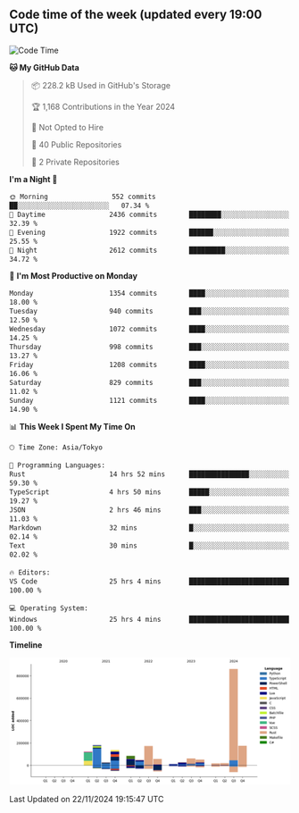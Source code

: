 ## Code time of the week (updated every 19:00 UTC)

<!--START_SECTION:waka-->
![Code Time](http://img.shields.io/badge/Code%20Time-3%2C983%20hrs%207%20mins-blue)

**🐱 My GitHub Data** 

> 📦 228.2 kB Used in GitHub's Storage 
 > 
> 🏆 1,168 Contributions in the Year 2024
 > 
> 🚫 Not Opted to Hire
 > 
> 📜 40 Public Repositories 
 > 
> 🔑 2 Private Repositories 
 > 
**I'm a Night 🦉** 

```text
🌞 Morning                552 commits         ██░░░░░░░░░░░░░░░░░░░░░░░   07.34 % 
🌆 Daytime                2436 commits        ████████░░░░░░░░░░░░░░░░░   32.39 % 
🌃 Evening                1922 commits        ██████░░░░░░░░░░░░░░░░░░░   25.55 % 
🌙 Night                  2612 commits        █████████░░░░░░░░░░░░░░░░   34.72 % 
```
📅 **I'm Most Productive on Monday** 

```text
Monday                   1354 commits        ████░░░░░░░░░░░░░░░░░░░░░   18.00 % 
Tuesday                  940 commits         ███░░░░░░░░░░░░░░░░░░░░░░   12.50 % 
Wednesday                1072 commits        ████░░░░░░░░░░░░░░░░░░░░░   14.25 % 
Thursday                 998 commits         ███░░░░░░░░░░░░░░░░░░░░░░   13.27 % 
Friday                   1208 commits        ████░░░░░░░░░░░░░░░░░░░░░   16.06 % 
Saturday                 829 commits         ███░░░░░░░░░░░░░░░░░░░░░░   11.02 % 
Sunday                   1121 commits        ████░░░░░░░░░░░░░░░░░░░░░   14.90 % 
```


📊 **This Week I Spent My Time On** 

```text
🕑︎ Time Zone: Asia/Tokyo

💬 Programming Languages: 
Rust                     14 hrs 52 mins      ███████████████░░░░░░░░░░   59.30 % 
TypeScript               4 hrs 50 mins       █████░░░░░░░░░░░░░░░░░░░░   19.27 % 
JSON                     2 hrs 46 mins       ███░░░░░░░░░░░░░░░░░░░░░░   11.03 % 
Markdown                 32 mins             █░░░░░░░░░░░░░░░░░░░░░░░░   02.14 % 
Text                     30 mins             █░░░░░░░░░░░░░░░░░░░░░░░░   02.02 % 

🔥 Editors: 
VS Code                  25 hrs 4 mins       █████████████████████████   100.00 % 

💻 Operating System: 
Windows                  25 hrs 4 mins       █████████████████████████   100.00 % 
```

**Timeline**

![Lines of Code chart](https://raw.githubusercontent.com/SARDONYX-sard/SARDONYX-sard/main/assets/bar_graph.png)


 Last Updated on 22/11/2024 19:15:47 UTC
<!--END_SECTION:waka-->